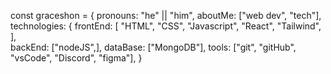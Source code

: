 const graceshon = {
   pronouns: "he" || "him",
   aboutMe: ["web dev", "tech"],
   technologies: {
      frontEnd: [
         "HTML",
         "CSS",
         "Javascript",
         "React",
         "Tailwind",
      ],  
      backEnd: ["nodeJS",],
      dataBase: ["MongoDB"],
      tools: ["git", "gitHub", "vsCode", "Discord", "figma"],
   } 

<!---
GrazonJS/GrazonJS is a ✨ special ✨ repository because its `README.md` (this file) appears on your GitHub profile.
You can click the Preview link to take a look at your changes.
--->
